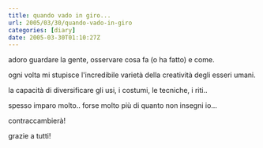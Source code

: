 ```yaml
---
title: quando vado in giro...
url: 2005/03/30/quando-vado-in-giro
categories: [diary]
date: 2005-03-30T01:10:27Z
---
```


adoro guardare la gente, osservare cosa fa (o ha fatto) e come.

ogni volta mi stupisce l'incredibile varietà della creatività degli esseri umani.
  
la capacità di diversificare gli usi, i costumi, le tecniche, i riti..

spesso imparo molto.. forse molto più di quanto non insegni io...
  
contraccambierà!

grazie a tutti!